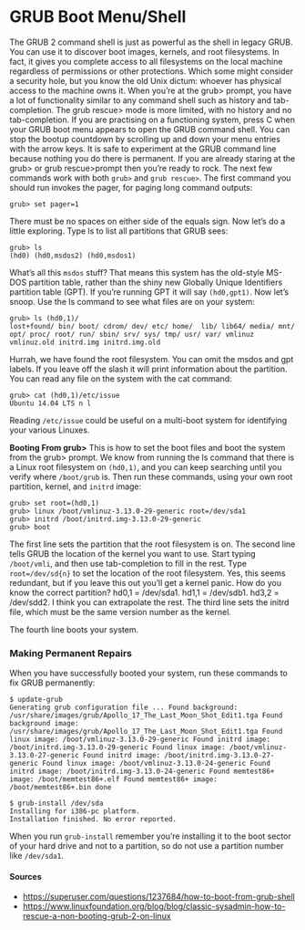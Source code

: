 GRUB Boot Menu/Shell
====================

The GRUB 2 command shell is just as powerful as the shell in legacy GRUB. You can use it to discover boot images, kernels, and root filesystems. In fact, it gives you complete access to all filesystems on the local machine regardless of permissions or other protections. Which some might consider a security hole, but you know the old Unix dictum: whoever has physical access to the machine owns it.
When you’re at the grub> prompt, you have a lot of functionality similar to any command shell such as history and tab-completion. The grub rescue> mode is more limited, with no history and no tab-completion.
If you are practising on a functioning system, press C when your GRUB boot menu appears to open the GRUB command shell. You can stop the bootup countdown by scrolling up and down your menu entries with the arrow keys. It is safe to experiment at the GRUB command line because nothing you do there is permanent. If you are already staring at the grub> or grub rescue>prompt then you’re ready to rock.
The next few commands work with both `grub>` and `grub rescue>`. The first command you should run invokes the pager, for paging long command outputs:

`grub> set pager=1`

There must be no spaces on either side of the equals sign. Now let’s do a little exploring. Type ls to list all partitions that GRUB sees:

`grub> ls`  
`(hd0) (hd0,msdos2) (hd0,msdos1)`

What’s all this `msdos` stuff? That means this system has the old-style MS-DOS partition table, rather than the shiny new Globally Unique Identifiers partition table (GPT). If you’re running GPT it will say `(hd0,gpt1)`. Now let’s snoop. Use the ls command to see what files are on your system:

`grub> ls (hd0,1)/`  
`lost+found/ bin/ boot/ cdrom/ dev/ etc/ home/  lib/ lib64/ media/ mnt/ opt/ proc/ root/ run/ sbin/ srv/ sys/ tmp/ usr/ var/ vmlinuz vmlinuz.old initrd.img initrd.img.old`

Hurrah, we have found the root filesystem. You can omit the msdos and gpt labels. If you leave off the slash it will print information about the partition. You can read any file on the system with the cat command:

`grub> cat (hd0,1)/etc/issue`  
`Ubuntu 14.04 LTS n l`

Reading `/etc/issue` could be useful on a multi-boot system for identifying your various Linuxes.

**Booting From grub>** This is how to set the boot files and boot the system from the grub> prompt. We know from running the ls command that there is a Linux root filesystem on `(hd0,1)`, and you can keep searching until you verify where `/boot/grub` is. Then run these commands, using your own root partition, kernel, and `initrd` image:

`grub> set root=(hd0,1)`  
`grub> linux /boot/vmlinuz-3.13.0-29-generic root=/dev/sda1`  
`grub> initrd /boot/initrd.img-3.13.0-29-generic`  
`grub> boot`

The first line sets the partition that the root filesystem is on. The second line tells GRUB the location of the kernel you want to use. Start typing `/boot/vmli`, and then use tab-completion to fill in the rest. Type `root=/dev/sd{n}` to set the location of the root filesystem. Yes, this seems redundant, but if you leave this out you’ll get a kernel panic. How do you know the correct partition? hd0,1 = /dev/sda1. hd1,1 = /dev/sdb1. hd3,2 = /dev/sdd2. I think you can extrapolate the rest. The third line sets the initrd file, which must be the same version number as the kernel.

The fourth line boots your system.

### Making Permanent Repairs

When you have successfully booted your system, run these commands to fix GRUB permanently:

`$ update-grub`  
`Generating grub configuration file ...
Found background: /usr/share/images/grub/Apollo_17_The_Last_Moon_Shot_Edit1.tga
Found background image: /usr/share/images/grub/Apollo_17_The_Last_Moon_Shot_Edit1.tga
Found linux image: /boot/vmlinuz-3.13.0-29-generic
Found initrd image: /boot/initrd.img-3.13.0-29-generic
Found linux image: /boot/vmlinuz-3.13.0-27-generic
Found initrd image: /boot/initrd.img-3.13.0-27-generic
Found linux image: /boot/vmlinuz-3.13.0-24-generic
Found initrd image: /boot/initrd.img-3.13.0-24-generic
Found memtest86+ image: /boot/memtest86+.elf
Found memtest86+ image: /boot/memtest86+.bin
done`

`$ grub-install /dev/sda`  
`Installing for i386-pc platform.`  
`Installation finished. No error reported.`

When you run `grub-install` remember you’re installing it to the boot sector of your hard drive and not to a partition, so do not use a partition number like `/dev/sda1`.

#### Sources

* https://superuser.com/questions/1237684/how-to-boot-from-grub-shell
* https://www.linuxfoundation.org/blog/blog/classic-sysadmin-how-to-rescue-a-non-booting-grub-2-on-linux